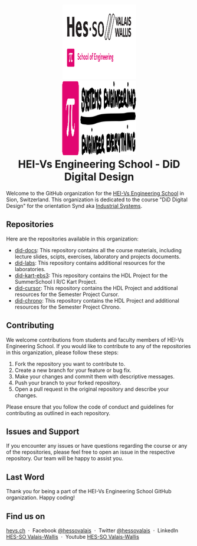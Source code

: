 <h1 align="center">
  <br>
  <img src="./img/hei-en.svg" alt="HEI-Vs Logo" width="200" height="200">
  <br>
  <img src="./img/synd-light.svg" alt="Industrial Systems Logo" width="200" height="200">
  <br>
  HEI-Vs Engineering School - DiD Digital Design
  <br>
</h1>


Welcome to the GitHub organization for the [HEI-Vs Engineering School](https://hevs.ch/synd) in Sion, Switzerland. This organization is dedicated to the course "DiD Digital Design" for the orientation Synd aka [Industrial Systems](https://hevs.ch/synd).

## Repositories

Here are the repositories available in this organization:

- [did-docs](https://github.com/hei-synd-did/did-docs): This repository contains all the course materials, including lecture slides, scipts, exercises, laboratory and projects documents.
- [did-labs](https://github.com/hei-synd-did/did-labs): This repository contains additional resources for the laboratories.
- [did-kart-ebs3](https://github.com/hei-synd-did/did-kart-ebs3): This repository contains the HDL Project for the SummerSchool I R/C Kart Project.
- [did-cursor](https://github.com/hei-synd-did/did-cursor): This repository contains the HDL Project and additional resources for the Semester Project Cursor.
- [did-chrono](https://github.com/hei-synd-did/did-chrono): This repository contains the HDL Project and additional resources for the Semester Project Chrono.

## Contributing

We welcome contributions from students and faculty members of HEI-Vs Engineering School. If you would like to contribute to any of the repositories in this organization, please follow these steps:

1. Fork the repository you want to contribute to.
2. Create a new branch for your feature or bug fix.
3. Make your changes and commit them with descriptive messages.
4. Push your branch to your forked repository.
5. Open a pull request in the original repository and describe your changes.

Please ensure that you follow the code of conduct and guidelines for contributing as outlined in each repository.

## Issues and Support

If you encounter any issues or have questions regarding the course or any of the repositories, please feel free to open an issue in the respective repository. Our team will be happy to assist you.

## Last Word

Thank you for being a part of the HEI-Vs Engineering School GitHub organization. Happy coding!

## Find us on

[hevs.ch](https://www.hevs.ch) &nbsp;&middot;&nbsp;
Facebook [@hessovalais](https://www.facebook.com/hessovalais) &nbsp;&middot;&nbsp;
Twitter [@hessovalais](https://twitter.com/hessovalais) &nbsp;&middot;&nbsp;
LinkedIn [HES-SO Valais-Wallis](https://www.linkedin.com/groups/104343/) &nbsp;&middot;&nbsp;
Youtube [HES-SO Valais-Wallis](https://www.youtube.com/user/HESSOVS)